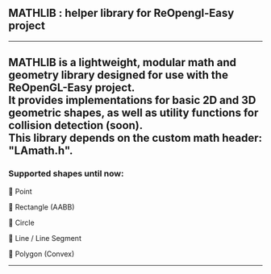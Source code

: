 ## MATHLIB : helper library for ReOpengl-Easy project    

---  

MATHLIB is a lightweight, modular math and geometry library designed for use with the ReOpenGL-Easy project.    
It provides implementations for basic 2D and 3D geometric shapes, as well as utility functions for collision detection (soon).    
This library depends on the custom math header: "LAmath.h".     
---  

### Supported shapes until now:  

🔹 Point

🔹 Rectangle (AABB)

🔹 Circle

🔹 Line / Line Segment

🔹 Polygon (Convex)  

---

